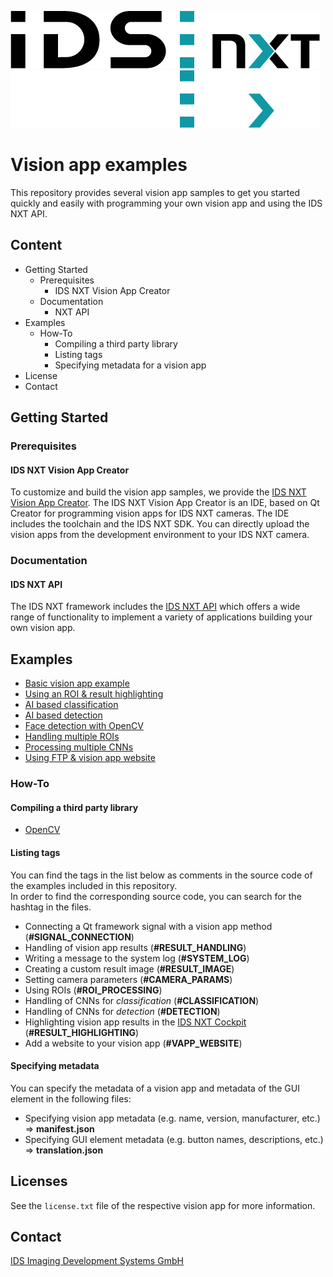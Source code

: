 ![IDS NXT Logo](utils/ids-nxt-logo.png#gh-light-mode-only)
![IDS NXT Logo White](utils/ids-nxt-logo-white.png#gh-dark-mode-only)
# Vision app examples
This repository provides several vision app samples to get you started quickly and easily with programming your own vision app and using the IDS NXT API. 

## Content
* Getting Started
    * Prerequisites
        * IDS NXT Vision App Creator
    * Documentation
        * NXT API
* Examples
    * How-To
        * Compiling a third party library
        * Listing tags
        * Specifying metadata for a vision app
* License
* Contact

## Getting Started
### Prerequisites
#### IDS NXT Vision App Creator
To customize and build the vision app samples, we provide the [IDS NXT Vision App Creator](https://en.ids-imaging.com/downloads.html). The IDS NXT Vision App Creator is an IDE, based on Qt Creator for programming vision apps for IDS NXT cameras. The IDE includes the toolchain and the IDS NXT SDK. You can directly upload the vision apps from the development environment to your IDS NXT camera.

### Documentation
#### IDS NXT API
The IDS NXT framework includes the [IDS NXT API](https://en.ids-imaging.com/manuals/ids-nxt/ids-nxt-os-sdk/en/index.html) which offers a wide range of functionality to implement a variety of applications building your own vision app.

## Examples
* [Basic vision app example](vision-apps/Basic)  
* [Using an ROI & result highlighting](vision-apps/GrayValue)  
* [AI based classification](vision-apps/Classification-DeepOceanCore)  
* [AI based detection](vision-apps/PersonDetection-DeepOceanCore)  
* [Face detection with OpenCV](vision-apps/FaceDetection-OpenCV)  
* [Handling multiple ROIs](vision-apps/MultiROI)  
* [Processing multiple CNNs](vision-apps/MultiCNN)  
* [Using FTP & vision app website](vision-apps/FileTransferAndWebsite)

### How-To
#### Compiling a third party library
* [OpenCV](misc/CompileOpenCV)  

#### Listing tags
You can find the tags in the list below as comments in the source code of the examples included in this repository.  
In order to find the corresponding source code, you can search for the hashtag in the files.  

* Connecting a Qt framework signal with a vision app method (**#SIGNAL_CONNECTION**)
* Handling of vision app results (**#RESULT_HANDLING**)
* Writing a message to the system log (**#SYSTEM_LOG**)
* Creating a custom result image (**#RESULT_IMAGE**)
* Setting camera parameters (**#CAMERA_PARAMS**)
* Using ROIs (**#ROI_PROCESSING**)
* Handling of CNNs for *classification* (**#CLASSIFICATION**)
* Handling of CNNs for *detection* (**#DETECTION**)
* Highlighting vision app results in the [IDS NXT Cockpit](https://en.ids-imaging.com/downloads.html) (**#RESULT_HIGHLIGHTING**)
* Add a website to your vision app (**#VAPP_WEBSITE**)

#### Specifying metadata
You can specify the metadata of a vision app and metadata of the GUI element in the following files:  
* Specifying vision app metadata (e.g. name, version, manufacturer, etc.) => **manifest.json**
* Specifying GUI element metadata (e.g. button names, descriptions, etc.) => **translation.json**


## Licenses
See the `license.txt` file of the respective vision app for more information.

## Contact
[IDS Imaging Development Systems GmbH](https://en.ids-imaging.com/)
